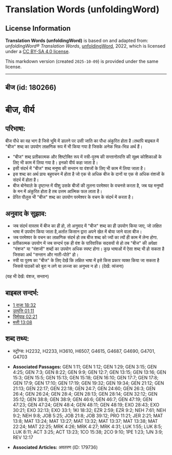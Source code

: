 # Translation Words (unfoldingWord)

## License Information

**Translation Words (unfoldingWord)** is based on and adapted from: _unfoldingWord® Translation Words_, [unfoldingWord](https://unfoldingword.org/utw), 2022, which is licensed under a [CC BY-SA 4.0 license](https://creativecommons.org/licenses/by-sa/4.0/legalcode.en).

This markdown version (created `2025-10-09`) is provided under the same license.



--------------------------------

## बीज (id: 180266)

बीज, वीर्य
==========

परिभाषा:
--------

बीज पौधे का वह भाग है जिसे भूमि में डालने पर उसी जाति का पौधा अंकुरित होता है।तथापि बाइबल में "बीज" शब्द का उपयोग लाक्षणिक रूप में भी किया गया है जिसके अनेक भिन्न\-भिन्न अर्थ हैं।

* "बीज" शब्द प्रतीकात्मक और शिष्टोक्ति रूप में स्त्री\-पुरुष की सन्तानोत्पत्ति की सूक्ष्म कोशिकाओं के लिए भी काम में लिया गया है। इनको वीर्य कहा जाता है।
* इसी संदर्भ में "बीज" शब्द मनुष्य की सन्तान या वंशजों के लिए भी काम में लिया जाता है।
* इस शब्द का अर्थ प्रायः बहुवचन में होता है जो एक से अधिक बीज के दानों या एक से अधिक वंशजों के संदर्भ में होता है।
* बीज बोनेवाले के दृष्टान्त में यीशु उसके बीजों की तुलना परमेश्वर के वचनसे करता है, जब यह मनुष्यों के मन में अंकुरित होता है तब उत्तम आत्मिक फल लाता है।
* प्रेरित पौलुस भी "बीज" शब्द का उपयोग परमेश्वर के वचन के संदर्भ में करता है।

अनुवाद के सुझाव:
----------------

* जब संदर्भ वास्तव में बीज का ही हो, तो अनुवाद में "बीज" शब्द का ही उपयोग किया जाए, जो लक्षित भाषा में उपयोग किया जाता है,अर्तात किसान द्वारा अपने खेत में बोया जाने वाला बीज।
* जब परमेश्वर के वचन का लाक्षणिक संदर्भ हो तब बीज शब्द को ज्यों का त्यों ही काम में लेना होगा.
* प्रतीकात्मक उपयोग में जब सन्दर्भ एक ही वंश के पारिवारिक सदसयों से हो तब "बीज" की अपेक्षा "वंशज" या "वंशजों" शब्दों का उपयोग अधिक स्पष्ट होगा। कुछ भाषाओं में ऐसा शब्द भी हो सकता है जिसका अर्थ "सन्तान और नाती\-पोते" हो।
* स्त्री या पुरुष का "बीज" के लिए देखें कि लक्षित भाषा में इसे किस प्रकार व्यक्त किया जा सकता है जिससे पाठकों को बुरा न लगे या लज्जा का अनुभव न हो। (देखें: व्यंजना)

(यह भी देखें: वंशज, सन्तान)

बाइबल सन्दर्भ:
--------------

* [1 राजा 18:32](https://ref.ly/1Kgs0:0)
* [उत्पत्ति 01:11](https://ref.ly/Gen1:11)
* [यिर्मयाह 02:21](https://ref.ly/Jer2:21)
* [मत्ती 13:08](https://ref.ly/Matt13:8)

शब्द तथ्य:
----------

* स्ट्रोंग्स: H2232, H2233, H3610, H6507, G4615, G4687, G4690, G4701, G4703

* **Associated Passages:** GEN 1:11; GEN 1:12; GEN 1:29; GEN 3:15; GEN 4:25; GEN 7:3; GEN 8:22; GEN 9:9; GEN 12:7; GEN 13:15; GEN 13:16; GEN 15:3; GEN 15:5; GEN 15:13; GEN 15:18; GEN 16:10; GEN 17:7; GEN 17:8; GEN 17:9; GEN 17:10; GEN 17:19; GEN 19:32; GEN 19:34; GEN 21:12; GEN 21:13; GEN 22:17; GEN 22:18; GEN 24:7; GEN 24:60; GEN 26:3; GEN 26:4; GEN 26:24; GEN 28:4; GEN 28:13; GEN 28:14; GEN 32:12; GEN 35:12; GEN 38:8; GEN 38:9; GEN 46:6; GEN 46:7; GEN 47:19; GEN 47:23; GEN 47:24; GEN 48:4; GEN 48:11; GEN 48:19; EXO 28:43; EXO 30:21; EXO 32:13; EXO 33:1; 1KI 18:32; EZR 2:59; EZR 9:2; NEH 7:61; NEH 9:2; NEH 9:8; JOB 5:25; JOB 21:8; JOB 39:12; PRO 11:21; JER 2:21; MAT 13:8; MAT 13:24; MAT 13:27; MAT 13:32; MAT 13:37; MAT 13:38; MAT 22:24; MAT 22:25; MRK 4:26; MRK 4:27; MRK 4:31; LUK 1:55; LUK 8:5; LUK 8:11; ACT 3:25; ACT 13:23; 1CO 15:38; 2CO 9:10; 1PE 1:23; 1JN 3:9; REV 12:17
* **Associated Articles:** अवतरण (ID: 179736)

